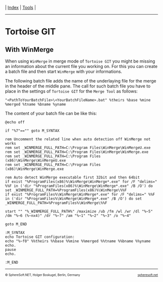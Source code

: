 | [Index](../index.md) | [Tools](../Tools.md) |

<hr style="height: 1px" />

# Tortoise GIT



## With WinMerge
When using `WinMerge` in merge mode of `Tortoise GIT` you might be missing an
information about the current file you working on. For this you can create a
batch file and then start `WinMerge` with your informations.

The following batch file adds the name of the underlaying file for the merge in
the header of the middle pane. The call for such batch file you have to place
in the settings of `Tortoise GIT` for the `Merge Tool` as follows:
```
"<PathToYourBatchFile>\<YourBatchFileName>.bat" %theirs %base %mine %merged %tname %bname %yname
```

The content of your batch file can be like this:
```batch
@echo off

if "%7"=="" goto M_SYNTAX

rem Uncomment the related line when auto detection off WinMerge not works
rem set _WINMERGE_FULL_PATH=C:\Program Files\WinMerge\WinMergeU.exe
rem set _WINMERGE_FULL_PATH=C:\Program Files\WinMerge\WinMerge.exe
rem set _WINMERGE_FULL_PATH=C:\Program Files (x86)\WinMerge\WinMergeU.exe
rem set _WINMERGE_FULL_PATH=C:\Program Files (x86)\WinMerge\WinMerge.exe

rem Auto detect WinMerge executable first 32bit and then 64bit
if exist "%ProgramFiles(x86)%\WinMerge\WinMerge*.exe" for /F "delims=" %%F in ('dir "%ProgramFiles(x86)%\WinMerge\WinMerge*.exe" /B /O') do set _WINMERGE_FULL_PATH=%ProgramFiles(x86)%\WinMerge\%%F
if exist "%ProgramFiles%\WinMerge\WinMerge*.exe" for /F "delims=" %%F in ('dir "%ProgramFiles%\WinMerge\WinMerge*.exe" /B /O') do set _WINMERGE_FULL_PATH=%ProgramFiles%\WinMerge\%%F

start "" "%_WINMERGE_FULL_PATH%" /maximize /ub /fm /wl /wr /dl "%~5" /dm "%~6 (%~nx4)" /dr "%~7" /am "%~1" "%~2" "%~3" /o "%~4"

goto M_END

:M_SYNTAX
echo Tortoise GIT configuration:
echo "%~f0" %%theirs %%base %%mine %%merged %%tname %%bname %%yname
echo.
pause
echo.

:M_END
```



<!-- FOOTER -->
<hr style="height: 1px" />
<span style="font-size: 0.7em">© SphereSoft.NET, Holger Boskugel, Berlin, Germany</span>
<a href="http://spheresoft.net" style="font-size: 0.7em; float: right">spheresoft.net</a>
